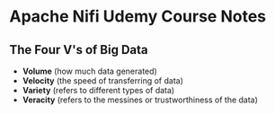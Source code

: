 # Apache Nifi Udemy Course Notes

## The Four V's of Big Data

 - **Volume** (how much data generated)
 - **Velocity** (the speed of transferring of data)
 - **Variety** (refers to different types of data)
 - **Veracity** (refers to the messines or trustworthiness of the data)


